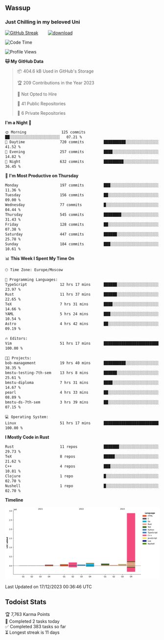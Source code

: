 ## Wassup 
### Just Chilling in my beloved Uni 

<!--
-->

[![GitHub Streak](http://github-readme-streak-stats.herokuapp.com?user=archeoss&theme=shades-of-purple&hide_border=true&date_format=j%20M%5B%20Y%5D)](https://git.io/streak-stats)&nbsp;&nbsp;&nbsp;&nbsp;&nbsp;&nbsp;&nbsp;&nbsp;[![download](https://user-images.githubusercontent.com/68448737/147796309-d8b65b1d-4dde-40d9-b03a-2b42aaa6cd43.jpeg)
](http://bmstu.ru/)

<!--START_SECTION:waka-->
![Code Time](http://img.shields.io/badge/Code%20Time-2%2C248%20hrs%204%20mins-blue)

![Profile Views](http://img.shields.io/badge/Profile%20Views-1-blue)

**🐱 My GitHub Data** 

> 📦 404.6 kB Used in GitHub's Storage 
 > 
> 🏆 209 Contributions in the Year 2023
 > 
> 🚫 Not Opted to Hire
 > 
> 📜 41 Public Repositories 
 > 
> 🔑 6 Private Repositories 
 > 
**I'm a Night 🦉** 

```text
🌞 Morning                125 commits         ██░░░░░░░░░░░░░░░░░░░░░░░   07.21 % 
🌆 Daytime                720 commits         ██████████░░░░░░░░░░░░░░░   41.52 % 
🌃 Evening                257 commits         ████░░░░░░░░░░░░░░░░░░░░░   14.82 % 
🌙 Night                  632 commits         █████████░░░░░░░░░░░░░░░░   36.45 % 
```
📅 **I'm Most Productive on Thursday** 

```text
Monday                   197 commits         ███░░░░░░░░░░░░░░░░░░░░░░   11.36 % 
Tuesday                  156 commits         ██░░░░░░░░░░░░░░░░░░░░░░░   09.00 % 
Wednesday                77 commits          █░░░░░░░░░░░░░░░░░░░░░░░░   04.44 % 
Thursday                 545 commits         ████████░░░░░░░░░░░░░░░░░   31.43 % 
Friday                   128 commits         ██░░░░░░░░░░░░░░░░░░░░░░░   07.38 % 
Saturday                 447 commits         ██████░░░░░░░░░░░░░░░░░░░   25.78 % 
Sunday                   184 commits         ███░░░░░░░░░░░░░░░░░░░░░░   10.61 % 
```


📊 **This Week I Spent My Time On** 

```text
🕑︎ Time Zone: Europe/Moscow

💬 Programming Languages: 
TypeScript               12 hrs 17 mins      ██████░░░░░░░░░░░░░░░░░░░   23.97 % 
Rust                     11 hrs 37 mins      ██████░░░░░░░░░░░░░░░░░░░   22.65 % 
TeX                      7 hrs 31 mins       ████░░░░░░░░░░░░░░░░░░░░░   14.66 % 
YAML                     5 hrs 24 mins       ███░░░░░░░░░░░░░░░░░░░░░░   10.54 % 
Astro                    4 hrs 42 mins       ██░░░░░░░░░░░░░░░░░░░░░░░   09.19 % 

🔥 Editors: 
Vim                      51 hrs 17 mins      █████████████████████████   100.00 % 

🐱‍💻 Projects: 
bob-management           19 hrs 40 mins      ██████████░░░░░░░░░░░░░░░   38.35 % 
bmstu-testing-7th-sem    13 hrs 8 mins       ██████░░░░░░░░░░░░░░░░░░░   25.61 % 
bmstu-diploma            7 hrs 31 mins       ████░░░░░░░░░░░░░░░░░░░░░   14.67 % 
pearl                    4 hrs 33 mins       ██░░░░░░░░░░░░░░░░░░░░░░░   08.89 % 
bmstu-ds-7th-sem         3 hrs 39 mins       ██░░░░░░░░░░░░░░░░░░░░░░░   07.15 % 

💻 Operating System: 
Linux                    51 hrs 17 mins      █████████████████████████   100.00 % 
```

**I Mostly Code in Rust** 

```text
Rust                     11 repos            ███████░░░░░░░░░░░░░░░░░░   29.73 % 
TeX                      8 repos             █████░░░░░░░░░░░░░░░░░░░░   21.62 % 
C++                      4 repos             ███░░░░░░░░░░░░░░░░░░░░░░   10.81 % 
Clojure                  1 repo              █░░░░░░░░░░░░░░░░░░░░░░░░   02.70 % 
Nushell                  1 repo              █░░░░░░░░░░░░░░░░░░░░░░░░   02.70 % 
```



**Timeline**

![Lines of Code chart](https://raw.githubusercontent.com/archeoss/archeoss/master/assets/bar_graph.png)


 Last Updated on 17/12/2023 00:36:46 UTC
<!--END_SECTION:waka-->

## Todoist Stats

<!-- TODO-IST:START -->
🏆  7,763 Karma Points           
🌸  Completed 2 tasks today           
✅  Completed 383 tasks so far           
⏳  Longest streak is 11 days
<!-- TODO-IST:END -->
